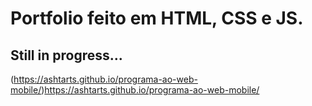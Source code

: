 # Portfolio feito em HTML, CSS e JS.
<h2> Still in progress...</h2>

(https://ashtarts.github.io/programa-ao-web-mobile/)https://ashtarts.github.io/programa-ao-web-mobile/
